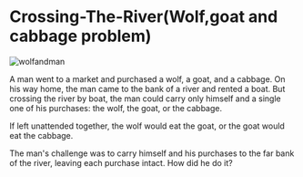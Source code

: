 # Crossing-The-River(Wolf,goat and cabbage problem)

![wolfandman](https://github.com/khabh/image/blob/main/dir/BT136-big.jpg)

A man went to a market and purchased a wolf, a goat, and a cabbage. On his way home, the man came to the bank of a river and rented a boat. But crossing the river by boat, the man could carry only himself and a single one of his purchases: the wolf, the goat, or the cabbage.

If left unattended together, the wolf would eat the goat, or the goat would eat the cabbage.

The man's challenge was to carry himself and his purchases to the far bank of the river, leaving each purchase intact. How did he do it?
